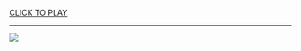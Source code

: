
<a href="https://premium76.site?title=apple_snake_google_game&ref=12M">CLICK TO PLAY</a></h3>
<hr>

<a href="https://premium76.site?title=apple_snake_google_game&ref=12M"><img src="https://clearcache.store/games.png"></a>



